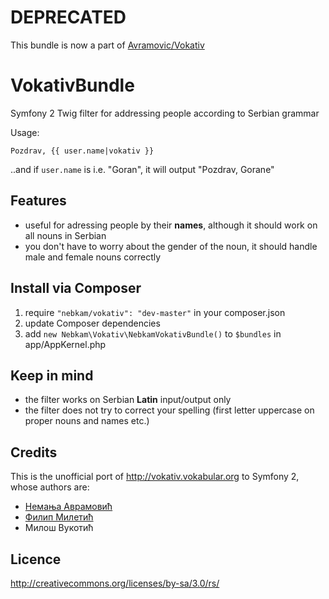 # DEPRECATED #
This bundle is now a part of [Avramovic/Vokativ](https://github.com/avramovic/Vokativ#symfony-bundle)

# VokativBundle
Symfony 2 Twig filter for addressing people according to Serbian grammar

Usage:
```twig
Pozdrav, {{ user.name|vokativ }}
```

..and if `user.name` is i.e. "Goran", it will output "Pozdrav, Gorane"

## Features
* useful for adressing people by their **names**, although it should work on all nouns in Serbian
* you don't have to worry about the gender of the noun, it should handle male and female nouns correctly

## Install via Composer
1. require `"nebkam/vokativ": "dev-master"` in your composer.json
2. update Composer dependencies
3. add `new Nebkam\Vokativ\NebkamVokativBundle()` to `$bundles` in app/AppKernel.php

## Keep in mind
* the filter works on Serbian **Latin** input/output only
* the filter does not try to correct your spelling (first letter uppercase on proper nouns and names etc.)

## Credits
This is the unofficial port of http://vokativ.vokabular.org to Symfony 2, whose authors are:
* [Немања Аврамовић](http://www.avramovic.info/)
* [Филип Милетић](http://www.hdlfactory.com/~filmil/)
* Милош Вукотић

## Licence
http://creativecommons.org/licenses/by-sa/3.0/rs/
